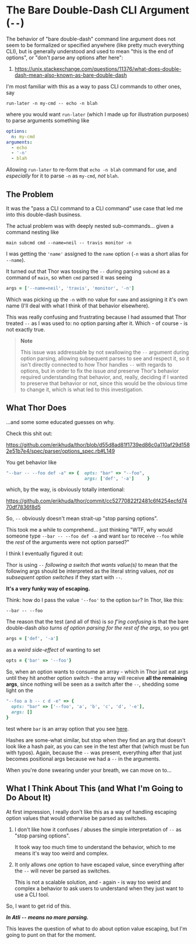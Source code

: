 The Bare Double-Dash CLI Argument (`--`)
==============================================================================

The behavior of "bare double-dash" command line argument does not seem to be formalized or specified anywhere (like pretty much everything CLI), but is generally understood and used to mean "this is the end of options", or "don't parse any options after here":

1.  https://unix.stackexchange.com/questions/11376/what-does-double-dash-mean-also-known-as-bare-double-dash

I'm most familiar with this as a way to pass CLI commands to other ones, say

    run-later -n my-cmd -- echo -n blah

where you would want `run-later` (which I made up for illustration purposes) to parse arguments something like

```yaml
options:
  n: my-cmd
arguments:
  - echo
  - '-n'
  - blah
```

Allowing `run-later` to re-form that `echo -n blah` command for use, and *especially* for it to parse `-n` as `my-cmd`, *not* `blah`.


The Problem
------------------------------------------------------------------------------

It was the "pass a CLI command to a CLI command" use case that led me into this double-dash business.

The actual problem was with deeply nested sub-commands... given a command nesting like

    main subcmd cmd --name=neil -- travis monitor -n

I was getting the `'name'` assigned to the `name` option (`-n` was a short alias for `--name`).

It turned out that Thor was tossing the `--` during parsing `subcmd` as a command of `main`, so when `cmd` parsed it was seeing

```ruby
args = ['--name=neil', 'travis', 'monitor', '-n']
```

Which was picking up the `-n` with no value for `name` and assigning it it's own name (I'll deal with what I think of that behavior elsewhere).

This was really confusing and frustrating because I had assumed that Thor treated `--` as I was used to: no option parsing after it. Which - of course - is not exactly true.

> **Note**
>
> This issue was addressable by not swallowing the `--` argument during option parsing, allowing subsequent parses to see and respect it, so it isn't directly connected to how Thor handles `--` with regards to options, but in order to fix the issue *and* preserve Thor's behavior required understanding that behavior, and, really, deciding if I wanted to preserve that behavior or not, since this would be the obvious time to change it, which is what led to this investigation.


What Thor Does
------------------------------------------------------------------------------

...and some some educated guesses on why.

Check this shit out:

https://github.com/erikhuda/thor/blob/d55d8ad81f1739ed86c0a110af29d1582e51b7e4/spec/parser/options_spec.rb#L149

You get behavior like

```ruby
"--bar -- --foo def -a" => {  opts: "bar" => "--foo",
                              args: ['def', '-a']     }
```

which, by the way, is obviously totally intentional:

https://github.com/erikhuda/thor/commit/cc52770822f2481c6f4254ecfd7470df7836f8d5

So, `--` obviously doesn't mean strait-up "stop parsing options".

This took me a while to comprehend... just thinking "WTF, why would someone type `--bar -- --foo def -a` and want `bar` to receive `--foo` while the *rest* of the arguments were not option parsed?"

I think I eventually figured it out:

Thor is using `--` *following a switch that wants value(s)* to mean that the following args should be interpreted as the literal string values, *not as subsequent option switches* if they start with `--`.

**It's a very funky way of escaping.**

Think: how do I pass the value `'--foo'` to the option `bar`? In Thor, like this:

    --bar -- --foo

The reason that the test (and all of this) is *so f'ing confusing* is that the bare double-dash *also turns of option parsing for the rest of the args*, so you get

```ruby
args = ['def', '-a']
```

as a *weird side-effect* of wanting to set

```ruby
opts = {'bar' => '--foo'}
```

So, when an option wants to consume an array - which in Thor just eat args until they hit another option switch - the array will receive **all the remaining args**, since nothing will be seen as a switch after the `--`, shedding some light on the

```ruby
"--foo a b -- c d -e" => {
  opts: "bar" => ['--foo', 'a', 'b', 'c', 'd', '-e'],
  args: []
}
```

test where `bar` is an array option that you see
[here](https://github.com/erikhuda/thor/blob/d55d8ad81f1739ed86c0a110af29d1582e51b7e4/spec/parser/options_spec.rb#L155).

Hashes are some-what similar, but stop when they find an arg that doesn't look like a hash pair, as you can see in the test after that (which must be fun with typos). Again, because the `--` was present, everything after that just becomes positional args because we had a `--` in the arguments.

When you're done swearing under your breath, we can move on to...


What I Think About This (and What I'm Going to Do About It)
------------------------------------------------------------------------------

At first impression, I really don't like this as a way of handling escaping option values that would otherwise be parsed as switches.

1.  I don't like how it confuses / abuses the simple interpretation of `--` as "stop parsing options".
    
    It took way too much time to understand the behavior, which to me means it's way too weird and complex.
    
2.  It only allows *one* option to have escaped value, since everything after the `--` will never be parsed as switches.
    
    This is not a scalable solution, and - again - is way too weird and complex a behavior to ask users to understand when they just want to use a CLI tool.

So, I want to get rid of this.

**_In Atli `--` means no more parsing._**

This leaves the question of what to do about option value escaping, but I'm going to punt on that for the moment.
